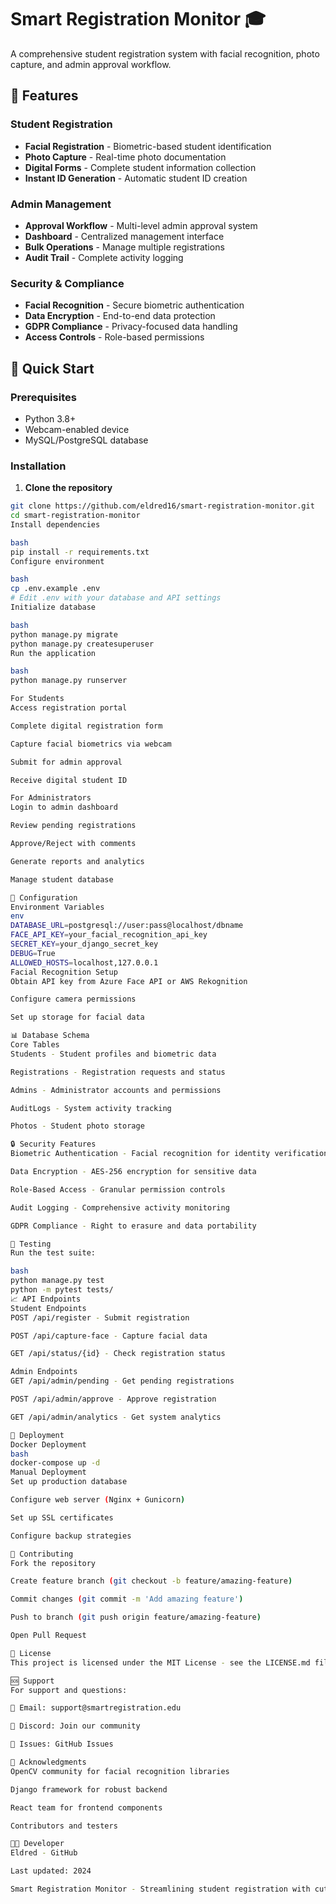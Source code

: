 # Smart Registration Monitor 🎓

A comprehensive student registration system with facial recognition, photo capture, and admin approval workflow.

## 🌟 Features

### Student Registration

- **Facial Registration** - Biometric-based student identification
- **Photo Capture** - Real-time photo documentation
- **Digital Forms** - Complete student information collection
- **Instant ID Generation** - Automatic student ID creation

### Admin Management

- **Approval Workflow** - Multi-level admin approval system
- **Dashboard** - Centralized management interface
- **Bulk Operations** - Manage multiple registrations
- **Audit Trail** - Complete activity logging

### Security & Compliance

- **Facial Recognition** - Secure biometric authentication
- **Data Encryption** - End-to-end data protection
- **GDPR Compliance** - Privacy-focused data handling
- **Access Controls** - Role-based permissions

## 🚀 Quick Start

### Prerequisites

- Python 3.8+
- Webcam-enabled device
- MySQL/PostgreSQL database

### Installation

1. **Clone the repository**

```bash
git clone https://github.com/eldred16/smart-registration-monitor.git
cd smart-registration-monitor
Install dependencies

bash
pip install -r requirements.txt
Configure environment

bash
cp .env.example .env
# Edit .env with your database and API settings
Initialize database

bash
python manage.py migrate
python manage.py createsuperuser
Run the application

bash
python manage.py runserver

For Students
Access registration portal

Complete digital registration form

Capture facial biometrics via webcam

Submit for admin approval

Receive digital student ID

For Administrators
Login to admin dashboard

Review pending registrations

Approve/Reject with comments

Generate reports and analytics

Manage student database

🔧 Configuration
Environment Variables
env
DATABASE_URL=postgresql://user:pass@localhost/dbname
FACE_API_KEY=your_facial_recognition_api_key
SECRET_KEY=your_django_secret_key
DEBUG=True
ALLOWED_HOSTS=localhost,127.0.0.1
Facial Recognition Setup
Obtain API key from Azure Face API or AWS Rekognition

Configure camera permissions

Set up storage for facial data

📊 Database Schema
Core Tables
Students - Student profiles and biometric data

Registrations - Registration requests and status

Admins - Administrator accounts and permissions

AuditLogs - System activity tracking

Photos - Student photo storage

🔒 Security Features
Biometric Authentication - Facial recognition for identity verification

Data Encryption - AES-256 encryption for sensitive data

Role-Based Access - Granular permission controls

Audit Logging - Comprehensive activity monitoring

GDPR Compliance - Right to erasure and data portability

🧪 Testing
Run the test suite:

bash
python manage.py test
python -m pytest tests/
📈 API Endpoints
Student Endpoints
POST /api/register - Submit registration

POST /api/capture-face - Capture facial data

GET /api/status/{id} - Check registration status

Admin Endpoints
GET /api/admin/pending - Get pending registrations

POST /api/admin/approve - Approve registration

GET /api/admin/analytics - Get system analytics

🚀 Deployment
Docker Deployment
bash
docker-compose up -d
Manual Deployment
Set up production database

Configure web server (Nginx + Gunicorn)

Set up SSL certificates

Configure backup strategies

🤝 Contributing
Fork the repository

Create feature branch (git checkout -b feature/amazing-feature)

Commit changes (git commit -m 'Add amazing feature')

Push to branch (git push origin feature/amazing-feature)

Open Pull Request

📝 License
This project is licensed under the MIT License - see the LICENSE.md file for details.

🆘 Support
For support and questions:

📧 Email: support@smartregistration.edu

💬 Discord: Join our community

🐛 Issues: GitHub Issues

🙏 Acknowledgments
OpenCV community for facial recognition libraries

Django framework for robust backend

React team for frontend components

Contributors and testers

👨‍💻 Developer
Eldred - GitHub

Last updated: 2024

Smart Registration Monitor - Streamlining student registration with cutting-edge technology! 🎓✨

